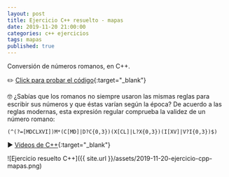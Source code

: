 ```yaml
---
layout: post
title: Ejercicio C++ resuelto - mapas
date: 2019-11-20 21:00:00
categories: c++ ejercicios
tags: mapas
published: true
---
```


Conversión de números romanos, en C++.

✏️ [Click para probar el código](https://repl.it/@programacionde1/Numero-romano-a-decimal){:target="_blank"}

🤓 ¿Sabías que los romanos no siempre usaron las mismas reglas para escribir sus números y que éstas varían según la época? De acuerdo a las reglas modernas, esta expresión regular comprueba la validez de un número romano:
<pre><code>(^(?=[MDCLXVI])M*(C[MD]|D?C{0,3})(X[CL]|L?X{0,3})(I[XV]|V?I{0,3})$)</code></pre>

▶️ [Videos de C++](https://www.youtube.com/playlist?list=PLb_E6BNMg5j65aaxqcuz93MnGA06BYrhr){:target="_blank"}

![Ejercicio resuelto C++]({{ site.url }}/assets/2019-11-20-ejercicio-cpp-mapas.png)
